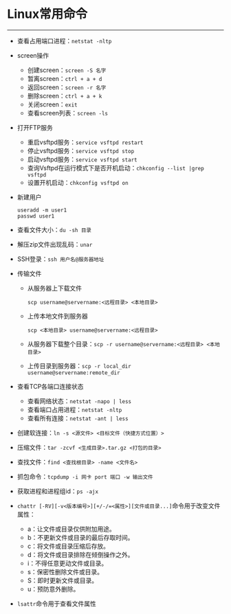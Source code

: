 # Linux常用命令

---

- 查看占用端口进程：`netstat -nltp`

- screen操作
  - 创建screen：`screen -S 名字`
  - 暂离screen：`ctrl + a + d`
  - 返回screen：`screen -r 名字`
  - 删除screen：`ctrl + a + k`
  - 关闭screen：`exit`
  - 查看screen列表：`screen -ls`

- 打开FTP服务

  - 重启vsftpd服务：`service vsftpd restart`
  - 停止vsftpd服务：`service vsftpd stop`
  - 启动vsftpd服务：`service vsftpd start`
  - 查询Vsftpd在运行模式下是否开机启动：`chkconfig --list |grep vsftpd`
  - 设置开机启动：`chkconfig vsftpd on`

- 新建用户

  ```shell
  useradd -m user1
  passwd user1
  ```

- 查看文件大小：`du -sh 目录`

- 解压zip文件出现乱码：`unar`

- SSH登录：`ssh 用户名@服务器地址`

- 传输文件

  - 从服务器上下载文件

    `scp username@servername:<远程目录> <本地目录>`

  - 上传本地文件到服务器

    `scp <本地目录> username@servername:<远程目录>`

  - 从服务器下载整个目录：`scp -r username@servername:<远程目录> <本地目录>`

  - 上传目录到服务器：`scp -r local_dir username@servername:remote_dir`

- 查看TCP各端口连接状态

  - 查看网络状态：`netstat -napo | less`
  - 查看端口占用进程：`netstat -nltp`
  - 查看所有连接：`netstat -ant | less`

- 创建软连接：`ln -s <源文件> <目标文件（快捷方式位置）>`

- 压缩文件：`tar -zcvf <生成目录>.tar.gz <打包的目录> `

- 查找文件：`find <查找根目录> -name <文件名>`

- 抓包命令：`tcpdump -i 网卡 port 端口 -w 输出文件`

- 获取进程和进程组id：`ps -ajx`

- `chattr [-RV][-v<版本编号>][+/-/=<属性>][文件或目录...]`命令用于改变文件属性：
  - a：让文件或目录仅供附加用途。
  - b：不更新文件或目录的最后存取时间。
  - c：将文件或目录压缩后存放。
  - d：将文件或目录排除在倾倒操作之外。
  - i：不得任意更动文件或目录。
  - s：保密性删除文件或目录。
  - S：即时更新文件或目录。
  - u：预防意外删除。

- `lsattr`命令用于查看文件属性